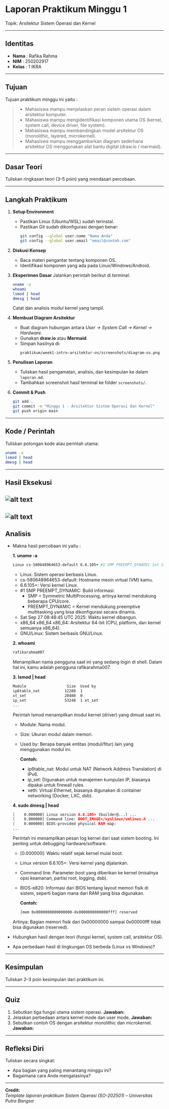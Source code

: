 
# Laporan Praktikum Minggu 1
Topik: Arsitektur Sistem Operasi dan Kernel

---

## Identitas
- **Nama**  : Rafika Rahma
- **NIM**   : 250202917 
- **Kelas** : 1 IKRA

---

## Tujuan
Tujuan praktikum minggu ini yaitu :
> - Mahasiswa mampu menjelaskan peran sistem operasi dalam arsitektur komputer.
> - Mahasiswa mampu mengidentifikasi komponen utama OS (kernel, system call, device driver, file system).
> - Mahasiswa mampu membandingkan model arsitektur OS (monolithic, layered, microkernel).
> - Mahasiswa mampu menggambarkan diagram sederhana arsitektur OS menggunakan alat bantu digital (draw.io / mermaid).

---

## Dasar Teori
Tuliskan ringkasan teori (3–5 poin) yang mendasari percobaan.

---

## Langkah Praktikum
1. **Setup Environment**
   - Pastikan Linux (Ubuntu/WSL) sudah terinstal.
   - Pastikan Git sudah dikonfigurasi dengan benar:
     ```bash
     git config --global user.name "Nama Anda"
     git config --global user.email "email@contoh.com"
     ```
2. **Diskusi Konsep**
   - Baca materi pengantar tentang komponen OS.
   - Identifikasi komponen yang ada pada Linux/Windows/Android.

3. **Eksperimen Dasar**
   Jalankan perintah berikut di terminal:
   ```bash
   uname -a
   whoami
   lsmod | head
   dmesg | head
   ```
   Catat dan analisis modul kernel yang tampil.

4. **Membuat Diagram Arsitektur**
   - Buat diagram hubungan antara *User → System Call → Kernel → Hardware.*
   - Gunakan **draw.io** atau **Mermaid**.
   - Simpan hasilnya di:
     ```
     praktikum/week1-intro-arsitektur-os/screenshots/diagram-os.png
     ```
5. **Penulisan Laporan**
   - Tuliskan hasil pengamatan, analisis, dan kesimpulan ke dalam `laporan.md`.
   - Tambahkan screenshot hasil terminal ke folder `screenshots/`.

6. **Commit & Push**
   ```bash
   git add .
   git commit -m "Minggu 1 - Arsitektur Sistem Operasi dan Kernel"
   git push origin main
   ```

---

## Kode / Perintah
Tuliskan potongan kode atau perintah utama:
```bash
uname -a
lsmod | head
dmesg | head
```

---

## Hasil Eksekusi
![alt text](<screenshots/ss tugas1.png>)
---
![alt text](<screenshots/diagram-os.png>)
---

## Analisis
- Makna hasil percobaan ini yaitu :
  
  **1. uname -a**
     ```bash
     Linux cs-580648964653-default 6.6.105+ #1 SMP PREEMPT_DYNAMIC Sat Sep 27 08:48:45 UTC 2025 x86_64 x86_64 x86_64 GNU/Linux
     ```
     - Linux: Sistem operasi berbasis Linux.
     - cs-580648964653-default: Hostname mesin virtual (VM) kamu.
     - 6.6.105+: Versi kernel Linux.
     - #1 SMP PREEMPT_DYNAMIC: Build informasi:
       - SMP = Symmetric MultiProcessing, artinya kernel mendukung beberapa CPU/core.
       - PREEMPT_DYNAMIC = Kernel mendukung preemptive multitasking yang bisa dikonfigurasi secara dinamis.
     - Sat Sep 27 08:48:45 UTC 2025: Waktu kernel dibangun.
     - x86_64 x86_64 x86_64: Arsitektur 64-bit (CPU, platform, dan kernel semuanya x86_64).
     - GNU/Linux: Sistem berbasis GNU/Linux.
      
   **2. whoami**
    ```bash
    rafikarahma007
    ```
    Menampilkan nama pengguna saat ini yang sedang login di shell. Dalam hal ini, kamu adalah pengguna rafikarahma007.

  **3. lsmod | head**
  ```bash
  Module                  Size  Used by
  ip6table_nat           12288  1
  xt_set                 20480  0
  ip_set                 53248  1 xt_set
  ...
  ```
  Perintah lsmod menampilkan modul kernel (driver) yang dimuat saat ini.
  - Module: Nama modul.
  - Size: Ukuran modul dalam memori.
  - Used by: Berapa banyak entitas (modul/fitur) lain yang menggunakan modul ini.
    
    **Contoh:**
    - ip6table_nat: Modul untuk NAT (Network Address Translation) di IPv6.
    - ip_set: Digunakan untuk manajemen kumpulan IP, biasanya dipakai untuk firewall rules.
    - veth: Virtual Ethernet, biasanya digunakan di container networking (Docker, LXC, dsb).

  **4. sudo dmesg | head**
   ```bash
   [    0.000000] Linux version 6.6.105+ (builder@...) ...
   [    0.000000] Command line: BOOT_IMAGE=/syslinux/vmlinuz.A ...
   [    0.000000] BIOS-provided physical RAM map:
   ...
   ```
   Perintah ini menampilkan pesan log kernel dari saat sistem booting. Ini penting untuk debugging hardware/software.
  - [0.000000]: Waktu relatif sejak kernel mulai boot.
  - Linux version 6.6.105+: Versi kernel yang dijalankan.
  - Command line: Parameter boot yang diberikan ke kernel (misalnya opsi keamanan, partisi root, logging, dsb).
  - BIOS-e820: Informasi dari BIOS tentang layout memori fisik di sistem, seperti bagian mana dari RAM yang bisa digunakan.

    **Contoh:**
    ```bash
    [mem 0x0000000000000000-0x0000000000000fff] reserved
    ```
   Artinya: Bagian memori fisik dari 0x00000000 sampai 0x00000fff tidak bisa digunakan (reserved).

- Hubungkan hasil dengan teori (fungsi kernel, system call, arsitektur OS).  
- Apa perbedaan hasil di lingkungan OS berbeda (Linux vs Windows)?



---

## Kesimpulan
Tuliskan 2–3 poin kesimpulan dari praktikum ini.

---

## Quiz
1. Sebutkan tiga fungsi utama sistem operasi.
   **Jawaban:**  
3. Jelaskan perbedaan antara kernel mode dan user mode.
   **Jawaban:**  
4. Sebutkan contoh OS dengan arsitektur monolithic dan microkernel. 
   **Jawaban:**  

---

## Refleksi Diri
Tuliskan secara singkat:
- Apa bagian yang paling menantang minggu ini?  
- Bagaimana cara Anda mengatasinya?  

---

**Credit:**  
_Template laporan praktikum Sistem Operasi (SO-202501) – Universitas Putra Bangsa_

